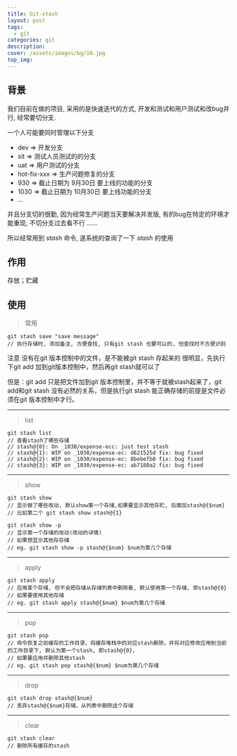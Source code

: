```yaml
---
title: Git-stash
layout: post
tags: 
  - git
categories: git
description: 
cover: /assets/images/bg/10.jpg
top_img: 
---
```


## 背景

我们目前在做的项目, 采用的是快速迭代的方式, 开发和测试和用户测试和改bug并行, 经常要切分支.

一个人可能要同时管理以下分支
  - dev => 开发分支
  - sit => 测试人员测试的的分支
  - uat => 用户测试的分支
  - hot-fix-xxx => 生产问题修复的分支
  - 930 => 截止日期为 9月30日 要上线的功能的分支
  - 1030 => 截止日期为 10月30日 要上线功能的分支
  - ...

并且分支切的很勤, 因为经常生产问题当天要解决并发版, 有的bug在特定的环境才能重现, 不切分支过去看不行 ......

所以经常用到 *stash* 命令, 遂系统的查询了一下 *stash* 的使用


## 作用

存放；贮藏

## 使用

> 常用
```shell
git stash save "save message"
// 执行存储时, 添加备注, 方便查找, 只有git stash 也要可以的, 但查找时不方便识别
```

注意  没有在git 版本控制中的文件，是不能被git stash 存起来的
很明显，先执行下git add 加到git版本控制中，然后再git stash就可以了

但是：git add 只是把文件加到git 版本控制里，并不等于就被stash起来了，git add和git stash 没有必然的关系，但是执行git stash 能正确存储的前提是文件必须在git 版本控制中才行。

<hr />

> list
```shell
git stash list
// 查看stash了哪些存储
// stash@{0}: On _1030/expense-ecc: just test stash
// stash@{1}: WIP on _1030/expense-ec: d621525d fix: bug fixed
// stash@{2}: WIP on _1030/expense-ec: 8bebefb0 fix: bug fixed
// stash@{3}: WIP on _1030/expense-ec: ab7180a2 fix: bug fixed
```

<hr />

> show
```shell
git stash show
// 显示做了哪些改动, 默认show第一个存储,如果要显示其他存贮, 后面加stash@{$num}
// 比如第二个 git stash show stash@{1}

git stash show -p
// 显示第一个存储的改动(改动的详情)
// 如果想显示其他存存储
// eg. git stash show -p stash@{$num} $num为第几个存储
```

<hr />

> apply
```shell
git stash apply
// 应用某个存储, 但不会把存储从存储列表中删除看, 默认使用第一个存储, 即stash@{0}
// 如果要使用其他存储
// eg. git stash apply stash@{$num} $num为第几个存储
```

<hr />

> pop
```shell
git stash pop
// 命令恢复之前缓存的工作目录，将缓存堆栈中的对应stash删除，并将对应修改应用到当前的工作目录下, 默认为第一个stash, 即stash@{0}，
// 如果要应用并删除其他stash
// eg. git stash pop stash@{$num} $num为第几个存储
```

<hr />

> drop
```shell
git stash drop stash@{$num}
// 丢弃stash@{$num}存储，从列表中删除这个存储
```

<hr />

> clear
```shell
git stash clear
// 删除所有缓存的stash
```